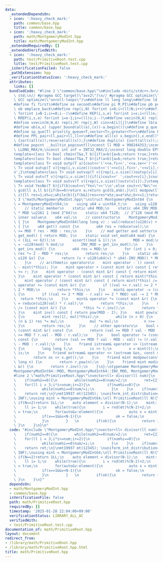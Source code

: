 ```yaml
---
data:
  _extendedDependsOn:
  - icon: ':heavy_check_mark:'
    path: common/base.hpp
    title: common/base.hpp
  - icon: ':heavy_check_mark:'
    path: math/MontgomeryModInt.hpp
    title: math/MontgomeryModInt.hpp
  _extendedRequiredBy: []
  _extendedVerifiedWith:
  - icon: ':heavy_check_mark:'
    path: test/PrimitiveRoot.test.cpp
    title: test/PrimitiveRoot.test.cpp
  _isVerificationFailed: false
  _pathExtension: hpp
  _verificationStatusIcon: ':heavy_check_mark:'
  attributes:
    links: []
  bundledCode: "#line 2 \"common/base.hpp\"\n#include <bits/stdc++.h>\nusing namespace\
    \ std;\n// #pragma GCC target(\"avx2\")\n// #pragma GCC optimize(\"O3\")\n// #pragma\
    \ GCC optimize(\"unroll-loops\")\n#define ll long long\n#define ld long double\n\
    #define fi first\n#define se second\n#define pi M_PI\n#define pb push_back\n#define\
    \ eb emplace_back\n#define rep(i,N) for(int i=0;i<(ll)N;i++)\n#define rrep(i,N)\
    \ for(int i=N-1;i>=0;i--)\n#define REP(i,s,e) for(int i=s;i<(ll)e;i++)\n#define\
    \ RREP(i,s,e) for(int i=e-1;i>=(ll)s;i--)\n#define vecin(N,A) rep(i,N) cin>>A[i]\n\
    #define vvecin(H,W,A) rep(i,H) rep(j,W) cin>>A[i][j]\n#define lb(a,x) (lower_bound(all(a),(x))-a.begin())\n\
    #define ub(a,x) (upper_bound(all(a),(x))-a.begin())\n#define p_que(T) priority_queue<T>\n\
    #define sp_que(T) priority_queue<T,vector<T>,greater<T>>\n#define PP pair<ll,ll>\n\
    #define PPL pair<ll,pair<ll,ll>>\n#define all(x) x.begin(),x.end()\n#define rsort(x)\
    \ {sort(all(x));reverse(all(x));}\n#define dupli(x) {sort(all(x));x.erase(unique(all(x)),x.end());}\n\
    #define popcnt __builtin_popcountll\nconst ll MOD = 998244353;\nconst ll INF =\
    \ LLONG_MAX/4;\nconst int inf = INT32_MAX/2;\nconst long double EPS = 1e-10;\n\
    template<class T> bool chmin(T&a,T b){if(a>b){a=b;return true;}return false;}\n\
    template<class T> bool chmax(T&a,T b){if(a<b){a=b;return true;}return false;}\n\
    template<class T> void outp(T a){cout<<'('<<a.fi<<','<<a.se<<')'<<'\\n';}\ntemplate<class\
    \ T> void outvp(T v){rep(i,v.size())cout<<'('<<v[i].fi<<','<<v[i].se<<')';cout<<'\\\
    n';}\ntemplate<class T> void outvvp(T v){rep(i,v.size())outvp(v[i]);}\ntemplate<class\
    \ T> void outv(T v){rep(i,v.size()){if(i)cout<<' ';cout<<v[i];}cout<<'\\n';}\n\
    template<class T> void outvv(T v){rep(i,v.size())outv(v[i]);}\ntemplate<class\
    \ T> void YesNo(T b){if(b)cout<<\"Yes\"<<'\\n';else cout<<\"No\"<<'\\n';}\nll\
    \ gcd(ll a,ll b){if(b==0)return a;return gcd(b,a%b);}\nll modpow(ll a,ll b,ll\
    \ z){ll res=1;a%=z;while(b){if(b&1)res=res*a%z;a=a*a%z;b>>=1;}return res;}\n#line\
    \ 3 \"math/MontgomeryModInt.hpp\"\nstruct MontgomeryModInt64 {\n    using mint\
    \ = MontgomeryModInt64;\n    using u64 = uint64_t;\n    using u128 = __uint128_t;\n\
    \    // static menber\n    static u64 MOD;\n    static u64 INV_MOD;  // INV_MOD\
    \ * MOD \u2261 1 (mod 2^64)\n    static u64 T128;  // 2^128 (mod MOD)\n    //\
    \ inner value\n    u64 val;\n    // constructor\n    MontgomeryModInt64() : val(0)\
    \ { }\n    MontgomeryModInt64(long long v) : val(reduce((u128(v) + MOD) * T128))\
    \ { }\n    u64 get() const {\n        u64 res = reduce(val);\n        return res\
    \ >= MOD ? res - MOD : res;\n    }\n    // mod getter and setter\n    static u64\
    \ get_mod() { return MOD; }\n    static void set_mod(u64 mod) {\n        assert(mod\
    \ < (1LL << 62));\n        assert((mod & 1));\n        MOD = mod;\n        T128\
    \ = -u128(mod) % mod;\n        INV_MOD = get_inv_mod();\n    }\n    static u64\
    \ get_inv_mod() {\n        u64 res = MOD;\n        for (int i = 0; i < 5; ++i)\
    \ res *= 2 - MOD * res;\n        return res;\n    }\n    static u64 reduce(const\
    \ u128 &v) {\n        return (v + u128(u64(v) * u64(-INV_MOD)) * MOD) >> 64;\n\
    \    }\n    // arithmetic operators\n    mint operator - () const { return mint()\
    \ - mint(*this); }\n    mint operator + (const mint &r) const { return mint(*this)\
    \ += r; }\n    mint operator - (const mint &r) const { return mint(*this) -= r;\
    \ }\n    mint operator * (const mint &r) const { return mint(*this) *= r; }\n\
    \    mint operator / (const mint &r) const { return mint(*this) /= r; }\n    mint&\
    \ operator += (const mint &r) {\n        if ((val += r.val) >= 2 * MOD) val -=\
    \ 2 * MOD;\n        return *this;\n    }\n    mint& operator -= (const mint &r)\
    \ {\n        if ((val += 2 * MOD - r.val) >= 2 * MOD) val -= 2 * MOD;\n      \
    \  return *this;\n    }\n    mint& operator *= (const mint &r) {\n        val\
    \ = reduce(u128(val) * r.val);\n        return *this;\n    }\n    mint& operator\
    \ /= (const mint &r) {\n        *this *= r.inv();\n        return *this;\n   \
    \ }\n    mint inv() const { return pow(MOD - 2); }\n    mint pow(u128 n) const\
    \ {\n        mint res(1), mul(*this);\n        while (n > 0) {\n            if\
    \ (n & 1) res *= mul;\n            mul *= mul;\n            n >>= 1;\n       \
    \ }\n        return res;\n    }\n    // other operators\n    bool operator ==\
    \ (const mint &r) const {\n        return (val >= MOD ? val - MOD : val) == (r.val\
    \ >= MOD ? r.val - MOD : r.val);\n    }\n    bool operator != (const mint &r)\
    \ const {\n        return (val >= MOD ? val - MOD : val) != (r.val >= MOD ? r.val\
    \ - MOD : r.val);\n    }\n    friend istream& operator >> (istream &is, mint &x)\
    \ {\n        long long t;\n        is >> t;\n        x = mint(t);\n        return\
    \ is;\n    }\n    friend ostream& operator << (ostream &os, const mint &x) {\n\
    \        return os << x.get();\n    }\n    friend mint modpow(const mint &r, long\
    \ long n) {\n        return r.pow(n);\n    }\n    friend mint modinv(const mint\
    \ &r) {\n        return r.inv();\n    }\n};\ntypename MontgomeryModInt64::u64\n\
    MontgomeryModInt64::MOD, MontgomeryModInt64::INV_MOD, MontgomeryModInt64::T128;\n\
    #line 2 \"math/PrimitiveRoot.hpp\"\nvector<ll> divisor(ll num){\n    vector<ll>ret;\n\
    \    if(num%2==0){\n        while(num%2==0)num/=2;\n        ret={2};\n    }\n\
    \    for(ll i = 3;i*i<=num;i+=2){\n        if(num%i==0){\n            ret.pb(i);\n\
    \            while(num%i==0)num/=i;\n        }\n    }\n    if(num>1)ret.pb(num);\n\
    \    return ret;\n}\nmt19937 mt(12345); \nuniform_int_distribution<ll> rnd(0,\
    \ INF);\nusing mint = MontgomeryModInt64;\nll PrimitiveRoot(ll N){\n    \n   \
    \ if(N==2)return 1LL;\n    auto element = divisor(N-1);\n    mint::set_mod(N);\n\
    \    ll i= 1;\n    while(true){\n        i = rnd(mt)%(N-2)+2;\n        bool ok\
    \ = true;\n        for(auto&v:element){\n            auto x = mint(i).pow((N-1)/v);\n\
    \            if(x==1&&v<N-1){\n                ok = false;\n                break;\n\
    \            }\n        }   \n        if(ok){\n            return i;\n       \
    \ }\n    }\n}\n"
  code: "#include \"MontgomeryModInt.hpp\"\nvector<ll> divisor(ll num){\n    vector<ll>ret;\n\
    \    if(num%2==0){\n        while(num%2==0)num/=2;\n        ret={2};\n    }\n\
    \    for(ll i = 3;i*i<=num;i+=2){\n        if(num%i==0){\n            ret.pb(i);\n\
    \            while(num%i==0)num/=i;\n        }\n    }\n    if(num>1)ret.pb(num);\n\
    \    return ret;\n}\nmt19937 mt(12345); \nuniform_int_distribution<ll> rnd(0,\
    \ INF);\nusing mint = MontgomeryModInt64;\nll PrimitiveRoot(ll N){\n    \n   \
    \ if(N==2)return 1LL;\n    auto element = divisor(N-1);\n    mint::set_mod(N);\n\
    \    ll i= 1;\n    while(true){\n        i = rnd(mt)%(N-2)+2;\n        bool ok\
    \ = true;\n        for(auto&v:element){\n            auto x = mint(i).pow((N-1)/v);\n\
    \            if(x==1&&v<N-1){\n                ok = false;\n                break;\n\
    \            }\n        }   \n        if(ok){\n            return i;\n       \
    \ }\n    }\n}"
  dependsOn:
  - math/MontgomeryModInt.hpp
  - common/base.hpp
  isVerificationFile: false
  path: math/PrimitiveRoot.hpp
  requiredBy: []
  timestamp: '2025-01-28 22:04:06+09:00'
  verificationStatus: LIBRARY_ALL_AC
  verifiedWith:
  - test/PrimitiveRoot.test.cpp
documentation_of: math/PrimitiveRoot.hpp
layout: document
redirect_from:
- /library/math/PrimitiveRoot.hpp
- /library/math/PrimitiveRoot.hpp.html
title: math/PrimitiveRoot.hpp
---
```

